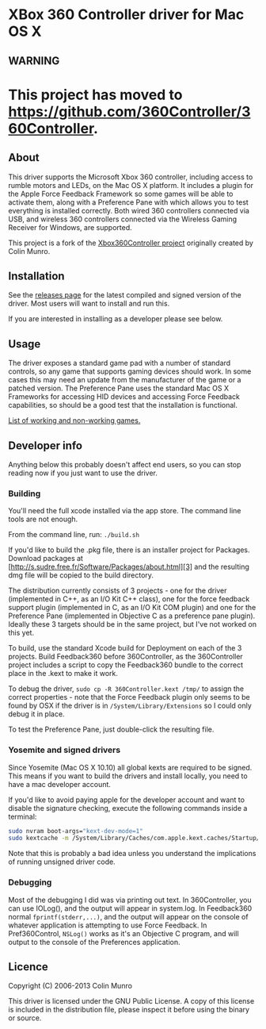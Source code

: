 # XBox 360 Controller driver for Mac OS X

## WARNING ##
# This project has moved to https://github.com/360Controller/360Controller.

## About ##

This driver supports the Microsoft Xbox 360 controller, including access to
rumble motors and LEDs, on the Mac OS X platform. It includes a plugin for the
Apple Force Feedback Framework so some games will be able to activate them,
along with a Preference Pane with which allows you to test everything is
installed correctly. Both wired 360 controllers connected via USB, and wireless
360 controllers connected via the Wireless Gaming Receiver for Windows, are
supported.

This project is a fork of the [Xbox360Controller project][1] originally created
by Colin Munro.

[1]: http://tattiebogle.net/index.php/ProjectRoot/Xbox360Controller


## Installation ##

See the [releases page][2] for the latest compiled and signed version of the
driver. Most users will want to install and run this.

If you are interested in installing as a developer please see below.

[2]: https://github.com/d235j/360Controller/releases


## Usage ##

The driver exposes a standard game pad with a number of standard controls, so
any game that supports gaming devices should work. In some cases this may need
an update from the manufacturer of the game or a patched version. The
Preference Pane uses the standard Mac OS X Frameworks for accessing HID devices
and accessing Force Feedback capabilities, so should be a good test that the
installation is functional.

[List of working and non-working games.](https://github.com/d235j/360Controller/wiki/Games)


## Developer info ##

Anything below this probably doesn't affect end users, so you can stop reading
now if you just want to use the driver.


### Building ###

You'll need the full xcode installed via the app store. The command line tools
are not enough.

From the command line, run: `./build.sh`

If you'd like to build the .pkg file, there is an installer project for
Packages. Download packages at
[http://s.sudre.free.fr/Software/Packages/about.html][3]
and the resulting dmg file will be copied to the build directory.

[3]: http://s.sudre.free.fr/Software/Packages/about.html

The distribution currently consists of 3 projects - one for the driver
(implemented in C++, as an I/O Kit C++ class), one for the force feedback
support plugin (implemented in C, as an I/O Kit COM plugin) and one for the
Preference Pane (implemented in Objective C as a preference pane plugin).
Ideally these 3 targets should be in the same project, but I've not worked on
this yet.

To build, use the standard Xcode build for Deployment on each of the 3
projects. Build Feedback360 before 360Controller, as the 360Controller project
includes a script to copy the Feedback360 bundle to the correct place in the
.kext to make it work.

To debug the driver, `sudo cp -R 360Controller.kext /tmp/` to assign the
correct properties - note that the Force Feedback plugin only seems to be found
by OSX if the driver is in `/System/Library/Extensions` so I could only debug
it in place.

To test the Preference Pane, just double-click the resulting file.


### Yosemite and signed drivers ###

Since Yosemite (Mac OS X 10.10) all global kexts are required to be signed.
This means if you want to build the drivers and install locally, you need to
have a mac developer account.

If you'd like to avoid paying apple for the developer account and want to
disable the signature checking, execute the following commands inside a
terminal:

``` bash
sudo nvram boot-args="kext-dev-mode=1"
sudo kextcache -m /System/Library/Caches/com.apple.kext.caches/Startup/Extensions.mkext /System/Library/Extensions
```

Note that this is probably a bad idea unless you understand the implications of
running unsigned driver code.


### Debugging ###

Most of the debugging I did was via printing out text. In 360Controller, you
can use IOLog(), and the output will appear in system.log. In Feedback360
normal `fprintf(stderr,...)`, and the output will appear on the console of
whatever application is attempting to use Force Feedback.  In Pref360Control,
`NSLog()` works as it's an Objective C program, and will output to the console
of the Preferences application.


## Licence ##

Copyright (C) 2006-2013 Colin Munro

This driver is licensed under the GNU Public License. A copy of this license is
included in the distribution file, please inspect it before using the binary or
source.
